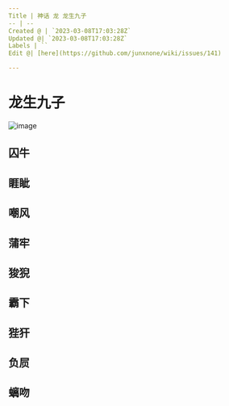 ```yaml
---
Title | 神话 龙 龙生九子
-- | --
Created @ | `2023-03-08T17:03:28Z`
Updated @| `2023-03-08T17:03:28Z`
Labels | ``
Edit @| [here](https://github.com/junxnone/wiki/issues/141)

---
```

# 龙生九子

![image](https://user-images.githubusercontent.com/2216970/223780046-05ed0da5-1f8d-442b-be9d-d9eb5efe123f.png)


## 囚牛

## 睚眦

## 嘲风

## 蒲牢

## 狻猊

## 霸下

## 狴犴

## 负屃

## 螭吻
